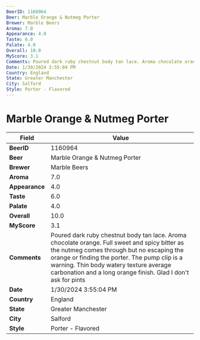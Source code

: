 ```yaml
---
BeerID: 1160964
Beer: Marble Orange & Nutmeg Porter
Brewer: Marble Beers
Aroma: 7.0
Appearance: 4.0
Taste: 6.0
Palate: 4.0
Overall: 10.0
MyScore: 3.1
Comments: Poured dark ruby chestnut body tan lace. Aroma chocolate orange. Full sweet and spicy bitter as the nutmeg comes through but no escaping the orange or finding the porter. The pump clip is a warning. Thin body watery texture average carbonation and a long orange finish. Glad I don't ask for pints
Date: 1/30/2024 3:55:04 PM
Country: England
State: Greater Manchester
City: Salford
Style: Porter - Flavored
---
```


# Marble Orange & Nutmeg Porter

| Field         | Value |
|---------------|-------|
| **BeerID** | 1160964 |
| **Beer** | Marble Orange & Nutmeg Porter |
| **Brewer** | Marble Beers |
| **Aroma** | 7.0 |
| **Appearance** | 4.0 |
| **Taste** | 6.0 |
| **Palate** | 4.0 |
| **Overall** | 10.0 |
| **MyScore** | 3.1 |
| **Comments** | Poured dark ruby chestnut body tan lace. Aroma chocolate orange. Full sweet and spicy bitter as the nutmeg comes through but no escaping the orange or finding the porter. The pump clip is a warning. Thin body watery texture average carbonation and a long orange finish. Glad I don't ask for pints  |
| **Date** | 1/30/2024 3:55:04 PM |
| **Country** | England |
| **State** | Greater Manchester |
| **City** | Salford |
| **Style** | Porter - Flavored |

